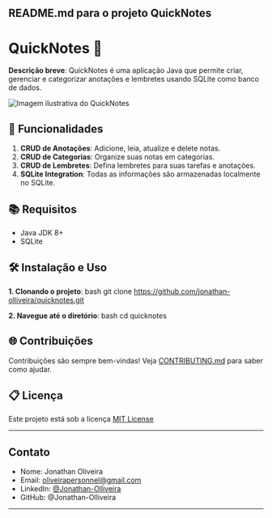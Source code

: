 
## README.md para o projeto QuickNotes

# QuickNotes 📝

**Descrição breve**: QuickNotes é uma aplicação Java que permite criar, gerenciar e categorizar anotações e lembretes usando SQLite como banco de dados.

![Imagem ilustrativa do QuickNotes](https://www.globalnotes.com/siteassets/images/upm-globalnotes-sticky-notes-colorful.jpg) 

## 🚀 Funcionalidades

1. **CRUD de Anotações**: Adicione, leia, atualize e delete notas.
2. **CRUD de Categorias**: Organize suas notas em categorias.
3. **CRUD de Lembretes**: Defina lembretes para suas tarefas e anotações.
4. **SQLite Integration**: Todas as informações são armazenadas localmente no SQLite.

## 📚 Requisitos

- Java JDK 8+
- SQLite

## 🛠 Instalação e Uso

**1. Clonando o projeto**:
bash
git clone https://github.com/jonathan-olliveira/quicknotes.git


**2. Navegue até o diretório**:
bash
cd quicknotes


## 🌐 Contribuições

Contribuições são sempre bem-vindas! Veja [CONTRIBUTING.md](CONTRIBUTING.md) para saber como ajudar.

## 📋 Licença

Este projeto está sob a licença [MIT License](https://github.com/Jonathan-Olliveira/QuickNotes/blob/main/LICENSE)

---

## Contato

- Nome: Jonathan Oliveira
- Email: oliveirapersonnel@gmail.com
- LinkedIn: [@Jonathan-Olliveira](https://www.linkedin.com/in/jonathan-olliveira?utm_source=share&utm_campaign=share_via&utm_content=profile&utm_medium=ios_app)
- GitHub: @Jonathan-Olliveira

---
